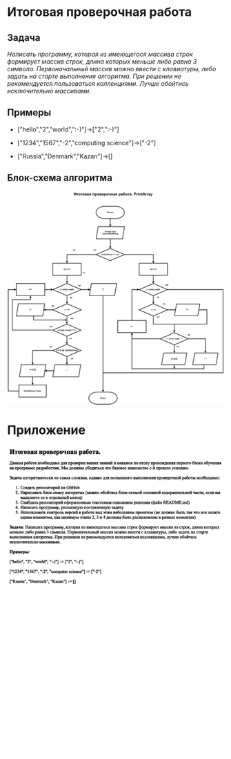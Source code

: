 # Итоговая проверочная работа
## Задача
*Написать программу, которая из имеющегося массива строк формирует массив строк,
длина которых меньше либо равна 3 символа. Первоначальный массив можно ввести с клавиатуры,
либо задать на старте выполнения алгоритма. При решении не рекомендуется пользоваться
коллекциями. Лучше обойтись исключительно массивами.*

## Примеры

- ["hello","2","world",":-)"]->["2",":-)"]

- ["1234","1567","-2","computing science"]->["-2"]

- ["Russia","Denmark","Kazan"]->[]

## Блок-схема алгоритма

![Блок схема](/blockdiagram.png)

# Приложение

![Постановка задачи](/1.png)